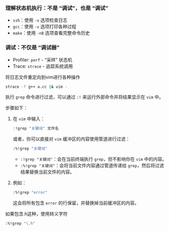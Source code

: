 ### 理解状态机执行：不是 “调试”，也是 “调试”

- `ssh`：使用 `-v` 选项检查日志
- `gcc`：使用 `-v` 选项打印各种过程
- `make`：使用 `-nB` 选项查看完整命令历史

### 调试：不仅是 “调试器”

- Profiler: `perf` - “采样” 状态机
- Trace: `strace` - 追踪系统调用



将日志文件重定向到vim进行各种操作

```bash
strace -f g++ a.cc |& vim -
```

执行 `grep` 命令进行过滤，可以通过 `:!` 来运行外部命令并将结果显示在 `vim` 中。

步骤如下：

1. 在 `vim` 中输入：

   ```bash
   :!grep "关键词" 文件名
   ```

   或者，你可以直接对 `vim` 缓冲区的内容使用管道进行过滤：

   ```bash
   :%!grep "关键词"
   ```

   - `:!grep "关键词"`：会在当前终端执行 `grep`，但不影响你在 `vim` 中的内容。
   - `:%!grep "关键词"`：会将当前文件内容通过管道传递给 `grep`，然后将过滤结果替换当前文件的内容。

2. 例如：

   ```bash
   :%!grep "error"
   ```

   这会将所有包含 `error` 的行保留，并替换掉当前缓冲区的内容。

如果包含.h这种，使用转义字符

```bash
:%!grep "\.h"
```

